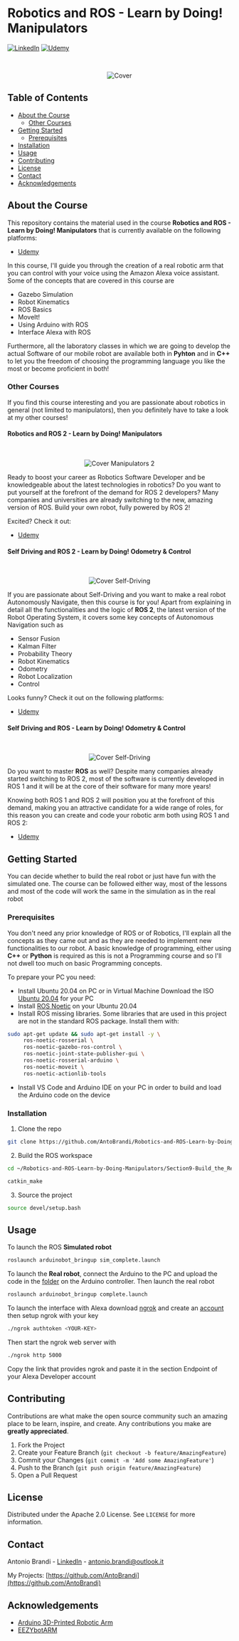 # Robotics and ROS - Learn by Doing! Manipulators
[![LinkedIn][linkedin-shield]][linkedin-url]
[![Udemy][udemy-shield]][udemy-url]


<!-- PROJECT LOGO -->
<br />
<p align="center">
   <img src="images/cover_manipulators.png" alt="Cover">
</p>


<!-- TABLE OF CONTENTS -->
## Table of Contents

* [About the Course](#about-the-course)
  * [Other Courses](#other-courses)
* [Getting Started](#getting-started)
  * [Prerequisites](#prerequisites)
* [Installation](#installation)
* [Usage](#usage)
* [Contributing](#contributing)
* [License](#license)
* [Contact](#contact)
* [Acknowledgements](#acknowledgements)


<!-- ABOUT THE COURSE -->
## About the Course
This repository contains the material used in the course **Robotics and ROS - Learn by Doing! Manipulators** that is currently available on the following platforms:

* [Udemy](https://www.udemy.com/course/robotics-and-ros-learn-by-doing-manipulators/?referralCode=6EDAA8501C5E3CCEE526)

In this course, I'll guide you through the creation of a real robotic arm that you can control with your voice using the Amazon Alexa voice assistant.
Some of the concepts that are covered in this course are

* Gazebo Simulation
* Robot Kinematics
* ROS Basics
* MoveIt!
* Using Arduino with ROS
* Interface Alexa with ROS

Furthermore, all the laboratory classes in which we are going to develop the actual Software of our mobile robot are available both in **Pyhton** and in **C++** to let you the freedom of choosing the programming language you like the most or become proficient in both!


<!-- OTHER COURSES -->
### Other Courses
If you find this course interesting and you are passionate about robotics in general (not limited to manipulators), then you definitely have to take a look at my other courses!

#### Robotics and ROS 2 - Learn by Doing! Manipulators
<br />
<p align="center">
   <img src="images/cover_manipulators_2.png" alt="Cover Manipulators 2">
</p>

Ready to boost your career as Robotics Software Developer and be knowledgeable about the latest technologies in robotics?
Do you want to put yourself at the forefront of the demand for ROS 2 developers? Many companies and universities are already switching to the new, amazing version of ROS.
Build your own robot, fully powered by ROS 2!

Excited? Check it out:
* [Udemy](https://www.udemy.com/course/robotics-and-ros-2-learn-by-doing-manipulators/?referralCode=4B27D2CF97C1E099DD4C)

#### Self Driving and ROS 2 - Learn by Doing! Odometry & Control
<br />
<p align="center">
   <img src="images/cover_self_driving_2.png" alt="Cover Self-Driving">
</p>

If you are passionate about Self-Driving and you want to make a real robot Autonomously Navigate, then this course is for you! 
Apart from explaining in detail all the functionalities and the logic of **ROS 2**, the latest version of the Robot Operating System, it covers some key concepts of Autonomous Navigation such as

* Sensor Fusion
* Kalman Filter
* Probability Theory
* Robot Kinematics
* Odometry
* Robot Localization
* Control

Looks funny? Check it out on the following platforms:
* [Udemy](https://www.udemy.com/course/self-driving-and-ros-2-learn-by-doing-odometry-control/?referralCode=50BCC4E84DB2DB09BFB3)

#### Self Driving and ROS - Learn by Doing! Odometry & Control
<br />
<p align="center">
   <img src="images/cover_self_driving.png" alt="Cover Self-Driving">
</p>

Do you want to master **ROS** as well?
Despite many companies already started switching to ROS 2, most of the software is currently developed in ROS 1 and it will be at the core of their software for many more years!

Knowing both ROS 1 and ROS 2 will position you at the forefront of this demand, making you an attractive candidate for a wide range of roles, for this reason you can create and code your robotic arm both using ROS 1 and ROS 2:
* [Udemy](https://www.udemy.com/course/self-driving-and-ros-learn-by-doing-odometry-control/?referralCode=5B857932D7C6FE9D014D)


<!-- GETTING STARTED -->
## Getting Started
You can decide whether to build the real robot or just have fun with the simulated one. The course can be followed either way, most of the lessons and most of the code will work the same in the simulation as in the real robot

### Prerequisites
You don't need any prior knowledge of ROS or of Robotics, I'll explain all the concepts as they came out and as they are needed to implement new functionalities to our robot.
A basic knowledge of programming, either using **C++** or **Python** is required as this is not a Programming course and so I'll not dwell too much on basic Programming concepts.

To prepare your PC you need:
* Install Ubuntu 20.04 on PC or in Virtual Machine
Download the ISO [Ubuntu 20.04](https://ubuntu.com/download/alternative-downloads) for your PC
* Install [ROS Noetic](http://wiki.ros.org/noetic/Installation/Ubuntu) on your Ubuntu 20.04
* Install ROS missing libraries. Some libraries that are used in this project are not in the standard ROS package. Install them with:
```sh
sudo apt-get update && sudo apt-get install -y \
     ros-noetic-rosserial \
     ros-noetic-gazebo-ros-control \
     ros-noetic-joint-state-publisher-gui \
     ros-noetic-rosserial-arduino \
     ros-noetic-moveit \
     ros-noetic-actionlib-tools
```
* Install VS Code and Arduino IDE on your PC in order to build and load the Arduino code on the device


### Installation

1. Clone the repo
```sh
git clone https://github.com/AntoBrandi/Robotics-and-ROS-Learn-by-Doing-Manipulators.git
```
2. Build the ROS workspace
```sh
cd ~/Robotics-and-ROS-Learn-by-Doing-Manipulators/Section9-Build_the_Real_Robot/arduinobot_ws
```
```sh
catkin_make
```
3. Source the project
```sh
source devel/setup.bash
```

<!-- USAGE EXAMPLES -->
## Usage

To launch the ROS **Simulated robot**
```sh
roslaunch arduinobot_bringup sim_complete.launch
```

To launch the **Real robot**, connect the Arduino to the PC and upload the code in the [folder](https://github.com/AntoBrandi/Robotics-and-ROS-Learn-by-Doing-Manipulators/tree/noetic/Section9-Build_the_Real_Robot/arduinobot_ws/src/arduinobot_controller/arduino/ros_robot_control) on the Arduino controller.
Then launch the real robot
```sh
roslaunch arduinobot_bringup complete.launch
```

To launch the interface with Alexa download [ngrok](https://ngrok.com/download) and create an [account](https://dashboard.ngrok.com/signup) then setup ngrok with your key
```sh
./ngrok authtoken <YOUR-KEY>
```
Then start the ngrok web server with
```sh
./ngrok http 5000
```
Copy the link that provides ngrok and paste it in the section Endpoint of your Alexa Developer account


<!-- CONTRIBUTING -->
## Contributing

Contributions are what make the open source community such an amazing place to be learn, inspire, and create. Any contributions you make are **greatly appreciated**.

1. Fork the Project
2. Create your Feature Branch (`git checkout -b feature/AmazingFeature`)
3. Commit your Changes (`git commit -m 'Add some AmazingFeature'`)
4. Push to the Branch (`git push origin feature/AmazingFeature`)
5. Open a Pull Request


<!-- LICENSE -->
## License

Distributed under the Apache 2.0 License. See `LICENSE` for more information.


<!-- CONTACT -->
## Contact

Antonio Brandi - [LinkedIn]([linkedin-url]) - antonio.brandi@outlook.it

My Projects: [https://github.com/AntoBrandi](https://github.com/AntoBrandi)


<!-- ACKNOWLEDGEMENTS -->
## Acknowledgements
* [Arduino 3D-Printed Robotic Arm](https://create.arduino.cc/projecthub/mircemk/arduino-3d-printed-robotic-arm-e824d8?ref=search&ref_id=robot%20arm&offset=86)
* [EEZYbotARM](https://www.thingiverse.com/thing:1015238)


<!-- MARKDOWN LINKS & IMAGES -->
[linkedin-shield]: https://img.shields.io/badge/-LinkedIn-black.svg?style=flat-square&logo=linkedin&colorB=555
[linkedin-url]: https://www.linkedin.com/in/antonio-brandi-512166bb/
[udemy-shield]: https://img.shields.io/badge/-Udemy-black.svg?style=flat-square&logo=udemy&colorB=555
[udemy-url]: https://www.udemy.com/course/robotics-and-ros-learn-by-doing-manipulators/?referralCode=6EDAA8501C5E3CCEE526
